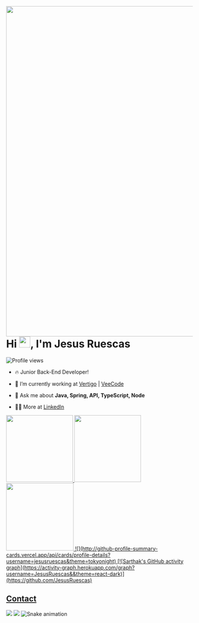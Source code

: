 <img align="right" height="890em" src="https://raw.githubusercontent.com/gist/JesusRuescas/1389aa359966319e2658df03a1d3501f/raw/6af38430ca3370291662678222f2e378a139268a/githubcard.svg"/>
<h1 align="left">Hi <img src="https://raw.githubusercontent.com/kaueMarques/kaueMarques/master/hi.gif" height="30px">, I'm Jesus Ruescas</h1>
<p align="left"> <img src="https://komarev.com/ghpvc/?username=JesusRuescas&color=yellow" alt="Profile views" /> </p>

- 🔥 Junior Back-End Developer! 

- 🔭 I’m currently working at [Vertigo](https://github.com/vertigobr) | [VeeCode](https://github.com/vfipaas)


- 💬 Ask me about **Java, Spring, API, TypeScript, Node**

- 👨‍💻 More at [LinkedIn](https://linkedin.com/in/jesusruescas)

<a href="https://github.com/JesusRuescas">
  <img height="180em" src="https://github-readme-stats.vercel.app/api?username=JesusRuescas&show_icons=true&theme=tokyonight&include_all_commits=true&count_private=true"/>
  <img height="180em" src="https://github-readme-streak-stats.herokuapp.com/?user=JesusRuescas&&theme=tokyonight"/>
  <img height="182em" src="https://github-readme-stats.vercel.app/api/top-langs/?username=JesusRuescas&layout=compact&langs_count=7&theme=tokyonight"/>
![](http://github-profile-summary-cards.vercel.app/api/cards/profile-details?username=jesusruescas&theme=tokyonight)
[![Sarthak's GitHub activity graph](https://activity-graph.herokuapp.com/graph?username=JesusRuescas&&theme=react-dark)](https://github.com/JesusRuescas)
  
 
</div>
  

<h2>Contact</h2>
 <div style="display=inline-block">
            
</div>  
   
  <a href = "mailto:jrj_business@outlook.com"><img src="https://img.shields.io/badge/-Gmail-%23333?style=for-the-badge&logo=gmail&logoColor=white" target="_blank"></a>
  <a href="https://www.linkedin.com/in/JesusRuescas" target="_blank"><img src="https://img.shields.io/badge/-LinkedIn-%230077B5?style=for-the-badge&logo=linkedin&logoColor=white" target="_blank"></a> 
 ![Snake animation](https://github.com/JesusRuescas/JesusRuescas/blob/output/github-contribution-grid-snake.svg)

